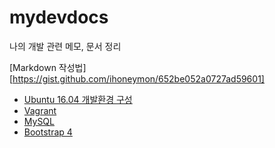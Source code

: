 # mydevdocs
나의 개발 관련 메모, 문서 정리

[Markdown 작성법][https://gist.github.com/ihoneymon/652be052a0727ad59601]

- [Ubuntu 16.04 개발환경 구성](./Setup_Dev_Env_Ubuntu1604.md)
- [Vagrant](./Vagrant.md)
- [MySQL](./MySQL.md)
- [Bootstrap 4](./Bootstrap4.md)




